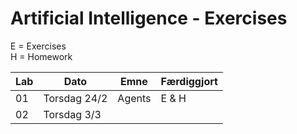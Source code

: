# Artificial Intelligence - Exercises

E = Exercises  
H = Homework

| Lab | Dato         | Emne   | Færdiggjort |
|-----|--------------|--------|-------------|
| 01  | Torsdag 24/2 | Agents | E & H       |
| 02  | Torsdag 3/3  |        |             |
